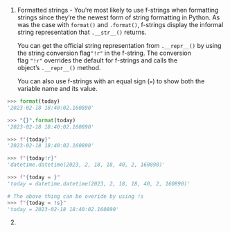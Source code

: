 
1. Formatted strings - You’re most likely to use f-strings when formatting strings since they’re the newest form of string formatting in Python. As was the case with `format()` and `.format()`, f-strings display the informal string representation that `.__str__()` returns. 
   
   You can get the official string representation from `.__repr__()` by using the string conversion flag`"!r"` in the f-string. The conversion flag `"!r"` overrides the default for f-strings and calls the object’s `.__repr__()` method. 
   
   You can also use f-strings with an equal sign (`=`) to show both the variable name and its value.
   
```python
>>> format(today)
'2023-02-18 18:40:02.160890'

>>> "{}".format(today)
'2023-02-18 18:40:02.160890'

>>> f"{today}"
'2023-02-18 18:40:02.160890'

>>> f"{today!r}"
'datetime.datetime(2023, 2, 18, 18, 40, 2, 160890)'

>>> f"{today = }"
'today = datetime.datetime(2023, 2, 18, 18, 40, 2, 160890)'

# The above thing can be overide by using !s
>>> f"{today = !s}"
'today = 2023-02-18 18:40:02.160890'
```

2. 